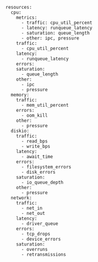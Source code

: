    resources:
      cpu:
        metrics:
          - traffic: cpu_util_percent
          - latency: runqueue_latency
          - saturation: queue_length
          - other: ipc, pressure
        traffic:
          - cpu_util_percent
        latency:
          - runqueue_latency
        errors:
        saturation:
          - queue_length
        other:
          - ipc
          - pressure
      memory:
        traffic:
          - mem_util_percent
        errors:
          - oom_kill
        other:
          - pressure
      diskio:
        traffic:
          - read_bps
          - write_bps
        latency:
          - await_time
        errors:
          - filesystem_errors
          - disk_errors
        saturation:
          - io_queue_depth
        other:
          - pressure
      network:
        traffic:
          - net_in
          - net_out
        latency:
          - driver_queue
        errors:
          - tcp_drops
          - device_errors
        saturation:
          - overruns
          - retransmissions